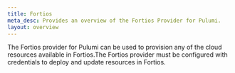 ```yaml
---
title: Fortios
meta_desc: Provides an overview of the Fortios Provider for Pulumi.
layout: overview
---
```


The Fortios provider for Pulumi can be used to provision any of the cloud resources available in Fortios.The Fortios provider must be configured with credentials to deploy and update resources in Fortios.